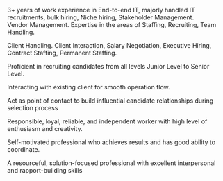 3+ years of work experience in End-to-end IT, majorly handled IT recruitments, bulk hiring, Niche hiring, 
Stakeholder Management.  
Vendor Management.
Expertise in the areas of Staffing, Recruiting, Team Handling. 
 
Client Handling. Client Interaction, Salary Negotiation, Executive Hiring, Contract Staffing, Permanent Staffing.  
 
Proficient in recruiting candidates from all levels Junior Level to Senior Level.  
 
Interacting with existing client for smooth operation flow.  
 
Act as point of contact to build influential candidate relationships during selection process 
 
Responsible, loyal, reliable, and independent worker with high level of enthusiasm and creativity. 
 
Self-motivated professional who achieves results and has good ability to coordinate. 
 
A resourceful, solution-focused professional with excellent interpersonal and rapport-building skills
